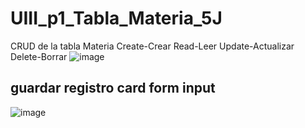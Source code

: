 # UIII_p1_Tabla_Materia_5J
CRUD  de la tabla Materia  Create-Crear  Read-Leer  Update-Actualizar  Delete-Borrar
![image](https://github.com/user-attachments/assets/6fed90fe-0233-4afb-8745-e6226a1850d4)
## guardar registro card form input
![image](https://github.com/user-attachments/assets/103566fe-bd08-4ec5-917e-0ecc2bcf2ea2)

